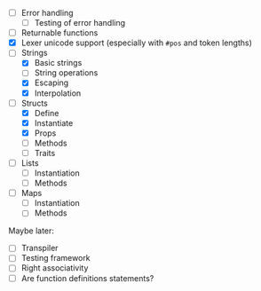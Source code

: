 - [ ] Error handling
  - [ ] Testing of error handling
- [ ] Returnable functions
- [x] Lexer unicode support (especially with `#pos` and token lengths)
- [ ] Strings
  - [x] Basic strings
  - [ ] String operations
  - [x] Escaping
  - [x] Interpolation
- [ ] Structs
  - [x] Define
  - [x] Instantiate
  - [x] Props
  - [ ] Methods
  - [ ] Traits
- [ ] Lists
  - [ ] Instantiation
  - [ ] Methods
- [ ] Maps
  - [ ] Instantiation
  - [ ] Methods

Maybe later:

- [ ] Transpiler
- [ ] Testing framework
- [ ] Right associativity
- [ ] Are function definitions statements?

